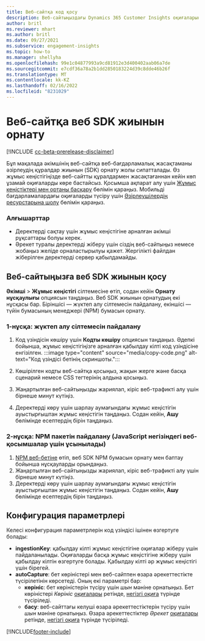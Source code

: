 ```yaml
---
title: Веб-сайтқа код қосу
description: Веб-сайтыңыздағы Dynamics 365 Customer Insights оқиғаларын түсіру үшін код үзіндісін қосу жолы.
author: britl
ms.reviewer: mhart
ms.author: britl
ms.date: 09/27/2021
ms.subservice: engagement-insights
ms.topic: how-to
ms.manager: shellyha
ms.openlocfilehash: 99e1c04877993a9cd81912e3d400402aab06a7de
ms.sourcegitcommit: e7cdf36a78a2b1dd2850183224d39c8dde46b26f
ms.translationtype: MT
ms.contentlocale: kk-KZ
ms.lasthandoff: 02/16/2022
ms.locfileid: "8231029"
---
```

# <a name="install-the-web-sdk-on-a-website"></a>Веб-сайтқа веб SDK жиынын орнату

[!INCLUDE [cc-beta-prerelease-disclaimer](includes/cc-beta-prerelease-disclaimer.md)]

Бұл мақалада әкімшінің веб-сайтқа веб-бағдарламалық жасақтаманы әзірлеудің құралдар жиынын (SDK) орнату жолы сипатталады. Өз жұмыс кеңістігіңізде веб-сайтты құралдармен жасақтағаннан кейін көп ұзамай оқиғаларды көре бастайсыз. Қосымша ақпарат алу үшін [Жұмыс кеңістіктері мен ортаны басқару](manage-environments-workspaces.md) бөлімін қараңыз. Мобильді бағдарламалардағы оқиғаларды түсіру үшін [Әзірлеушілердің ресурстарына шолу](developer-resources.md) бөлімін қараңыз.


### <a name="prerequisites"></a>Алғышарттар

* Деректерді сақтау үшін жұмыс кеңістігіне арналған әкімші рұқсаттары болуы керек.
* Әрекет туралы деректерді жіберу үшін сіздің веб-сайтыңыз немесе жобаңыз желіде орналастырылуы қажет. Жергілікті файлдан жіберілген деректерді сервер қабылдамайды.


## <a name="add-web-sdk-to-your-website"></a>Веб-сайтыңызға веб SDK жиынын қосу

**Әкімші** > **Жұмыс кеңістігі** сілтемесіне өтіп, содан кейін **Орнату нұсқаулығы** опциясын таңдаңыз. Веб SDK жиынын орнатудың екі нұсқасы бар. Біріншісі — жүктеп алу сілтемесін пайдалану, екіншісі — түйін бумасының менеджері (NPM) бумасын орнату.

### <a name="option-1-using-the-download-link"></a>1-нұсқа: жүктеп алу сілтемесін пайдалану

1. Код үзіндісін көшіру үшін **Кодты көшіру** опциясын таңдаңыз. Әдепкі бойынша, жұмыс кеңістігіңізге арналған қабылдау кілті код үзіндісіне енгізілген.
  :::image type="content" source="media/copy-code.png" alt-text="Код үзіндісі бетінің скриншоты.":::

1. Көшірілген кодты веб-сайтқа қосыңыз, жақын жерге <head> және басқа сценарий немесе CSS тегтерінің алдына қосыңыз.
1. Жаңартылған веб-сайтыңызды жариялап, кіріс веб-трафикті алу үшін бірнеше минут күтіңіз.
1. Деректерді көру үшін шарлау аумағындағы жұмыс кеңістігін ауыстырғыштан жұмыс кеңістігін таңдаңыз. Содан кейін, **Ашу** бөлімінде есептердің бірін таңдаңыз.

### <a name="option-2-using-the-npm-package-recommended-for-javascript-based-web-apps"></a>2-нұсқа: NPM пакетін пайдалану (JavaScript негізіндегі веб-қосымшалар үшін ұсынылады)

1. [NPM веб-бетіне](https://www.npmjs.com/package/engagementinsights-web) өтіп, веб SDK NPM бумасын орнату мен баптау бойынша нұсқауларды орындаңыз.
1. Жаңартылған веб-сайтыңызды жариялап, кіріс веб-трафикті алу үшін бірнеше минут күтіңіз.
1. Деректерді көру үшін шарлау аумағындағы жұмыс кеңістігін ауыстырғыштан жұмыс кеңістігін таңдаңыз. Содан кейін, **Ашу** бөлімінде есептердің бірін таңдаңыз.

## <a name="configuration-options"></a>Конфигурация параметрлері

Келесі конфигурация параметрлерін код үзіндісі ішінен өзгертуге болады:

- **ingestionKey**: қабылдау кілті жұмыс кеңістігіне оқиғалар жіберу үшін пайдаланылады. Оқиғаларды басқа жұмыс кеңістігіне жіберу үшін қабылдау кілтін өзгертуге болады. Қабылдау кілті әр жұмыс кеңістігі үшін бірегей.
- **autoCapture**: бет көріністері мен веб-сайтпен өзара әрекеттестікте түсірілетінін көрсетеді. Оның екі параметрі бар:
    - **көрініс**: бет көріністерін түсіру үшін *шын* мәніне орнатыңыз. Бет көріністері *Көрініс* [оқиғалары](glossary.md#event) ретінде, [негізгі оқиға](glossary.md#base-event) түрінде түсіріледі.
    - **басу**: веб-сайттағы келуші өзара әрекеттестіктерін түсіру үшін *шын* мәніне орнатыңыз. Өзара әрекеттестіктер *Әрекет* [оқиғалары](glossary.md#event) ретінде, [негізгі оқиға](glossary.md#base-event) түрінде түсіріледі.

[!INCLUDE[footer-include](../includes/footer-banner.md)]

